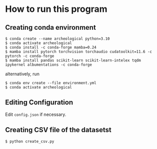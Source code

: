 # How to run this program

## Creating conda environment

```console
$ conda create --name archeological python=3.10
$ conda activate archeological
$ conda install -c conda-forge mamba=0.24
$ mamba install pytorch torchvision torchaudio cudatoolkit=11.6 -c pytorch -c conda-forge
$ mamba install pandas scikit-learn scikit-learn-intelex tqdm ipykernel albumentations -c conda-forge
```

alternatively, run

```console
$ conda env create --file environment.yml
$ conda activate archeological
```

## Editing Configuration

Edit `config.json` if necessary.

## Creating CSV file of the datasetst

```console
$ python create_csv.py
```
